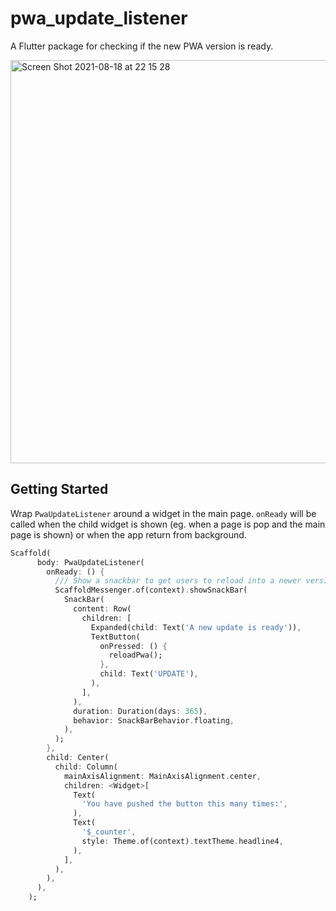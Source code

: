 # pwa_update_listener

A Flutter package for checking if the new PWA version is ready.

<img width="645" alt="Screen Shot 2021-08-18 at 22 15 28" src="https://user-images.githubusercontent.com/18391546/129917712-0f2300e4-955f-4077-b0e7-42f41a52b741.png">

## Getting Started
Wrap `PwaUpdateListener` around a widget in the main page. `onReady` will be called when the child widget is shown (eg. when a page is pop and the main page is shown) or when the app return from background.

```dart
Scaffold(
      body: PwaUpdateListener(
        onReady: () {
          /// Show a snackbar to get users to reload into a newer version
          ScaffoldMessenger.of(context).showSnackBar(
            SnackBar(
              content: Row(
                children: [
                  Expanded(child: Text('A new update is ready')),
                  TextButton(
                    onPressed: () {
                      reloadPwa();
                    },
                    child: Text('UPDATE'),
                  ),
                ],
              ),
              duration: Duration(days: 365),
              behavior: SnackBarBehavior.floating,
            ),
          );
        },
        child: Center(
          child: Column(
            mainAxisAlignment: MainAxisAlignment.center,
            children: <Widget>[
              Text(
                'You have pushed the button this many times:',
              ),
              Text(
                '$_counter',
                style: Theme.of(context).textTheme.headline4,
              ),
            ],
          ),
        ),
      ),
    );
```
